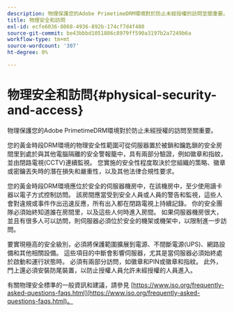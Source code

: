 ```yaml
---
description: 物理保護您的Adobe PrimetimeDRM環境對於防止未經授權的訪問至關重要。
title: 物理安全和訪問
exl-id: ecfe6036-8068-4936-892b-174cf7d4f480
source-git-commit: be43bbbd1051886c8979ff590a3197b2a7249b6a
workflow-type: tm+mt
source-wordcount: '307'
ht-degree: 0%

---
```


# 物理安全和訪問{#physical-security-and-access}

物理保護您的Adobe PrimetimeDRM環境對於防止未經授權的訪問至關重要。

您的黃金時段DRM環境的物理安全性範圍可從伺服器置於被鎖和鑰匙鎖的安全房間里到處於與其他電腦隔離的安全警報籠中，具有兩部分驗證，例如徽章和指紋，並由閉路電視(CCTV)連續監視。 您實施的安全性程度取決於您組織的策略、徽章或密鑰丟失時的潛在損失和嚴重性，以及其他法律合規性要求。

您的黃金時段DRM環境應位於安全的伺服器機房中，在該機房中，至少使用讀卡器以電子方式控制訪問。 該房間應當受到安全人員或人員的警告和監視，這些人會對違規或事件作出迅速反應，所有出入都在閉路電視上持續記錄。 你的安全團隊必須始終知道誰在房間里，以及這些人何時進入房間。 如果伺服器機房很大，並且有很多人可以訪問，則伺服器必須位於安全的機架或機架中，以限制進一步訪問。

要實現極高的安全級別，必須將保護範圍擴展到電源、不間斷電源(UPS)、網路設備和其他相關設備。 這些項目的中斷會影響伺服器，尤其是當伺服器必須始終處於啟動和運行狀態時。 必須有兩部分訪問，如徽章和PIN或徽章和指紋。 此外，門上還必須安裝防尾裝置，以防止授權人員允許未經授權的人員進入。

有關物理安全標準的一般資訊和建議，請參見 [https://www.iso.org/frequently-asked-questions-faqs.html](https://www.iso.org/frequently-asked-questions-faqs.html)。
